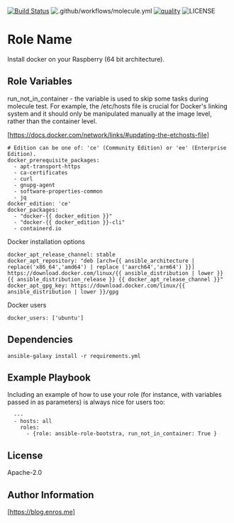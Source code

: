 [![Build Status](https://travis-ci.com/enr0s/ansible-role-docker.svg?branch=master)](https://travis-ci.com/enr0s/ansible-role-docker)
![.github/workflows/molecule.yml](https://github.com/enr0s/ansible-role-docker/workflows/.github/workflows/molecule.yml/badge.svg)
[![quality](https://img.shields.io/ansible/quality/49594)](https://galaxy.ansible.com/enr0s/ansible-role-docker)
![LICENSE](https://img.shields.io/github/license/enr0s/ansible-role-docker)

Role Name
=========

Install docker on your Raspberry (64 bit architecture).

Role Variables
--------------

run_not_in_container - the variable is used to skip some tasks during molecule test. For example, the /etc/hosts file is crucial for Docker's linking system and it should only be manipulated manually at the image level, rather than the container level.

[https://docs.docker.com/network/links/#updating-the-etchosts-file]

```
# Edition can be one of: 'ce' (Community Edition) or 'ee' (Enterprise Edition).
docker_prerequisite_packages:
  - apt-transport-https
  - ca-certificates
  - curl
  - gnupg-agent
  - software-properties-common
  - jq
docker_edition: 'ce'
docker_packages:
  - "docker-{{ docker_edition }}"
  - "docker-{{ docker_edition }}-cli"
  - containerd.io
```
Docker installation options
```
docker_apt_release_channel: stable
docker_apt_repository: "deb [arch={{ ansible_architecture | replace('x86_64','amd64') | replace ('aarch64','arm64') }}] https://download.docker.com/linux/{{ ansible_distribution | lower }} {{ ansible_distribution_release }} {{ docker_apt_release_channel }}"
docker_apt_gpg_key: https://download.docker.com/linux/{{ ansible_distribution | lower }}/gpg
```
Docker users
```
docker_users: ['ubuntu']
```

Dependencies
------------

```
ansible-galaxy install -r requirements.yml
```

Example Playbook
----------------

Including an example of how to use your role (for instance, with variables passed in as parameters) is always nice for users too:

```
  ---
  - hosts: all
    roles:
      - {role: ansible-role-bootstra, run_not_in_container: True }
```

License
-------

Apache-2.0


Author Information
------------------

[https://blog.enros.me]
